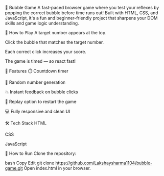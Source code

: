 🫧 Bubble Game
A fast-paced browser game where you test your reflexes by popping the correct bubble before time runs out! Built with HTML, CSS, and JavaScript, it's a fun and beginner-friendly project that sharpens your DOM skills and game logic understanding.

🎯 How to Play
A target number appears at the top.

Click the bubble that matches the target number.

Each correct click increases your score.

The game is timed — so react fast!

🚀 Features
⏱️ Countdown timer

🔢 Random number generation

💥 Instant feedback on bubble clicks

🔄 Replay option to restart the game

💻 Fully responsive and clean UI

🛠️ Tech Stack
HTML

CSS

 JavaScript

📂 How to Run
Clone the repository:

bash
Copy
Edit
git clone https://github.com/Lakshaysharma1104/bubble-game.git
Open index.html in your browser.
